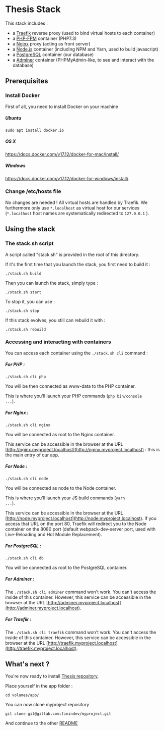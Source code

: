 # Thesis Stack

This stack includes :
* a [Traefik](https://docs.traefik.io/v2.0/) reverse proxy (used to bind virtual hosts to each container)
* a [PHP-FPM](https://www.php.net/manual/fr/install.fpm.php) container (PHP7.3)
* a [Nginx](https://www.nginx.com/) proxy (acting as front server)
* a [Node.js](https://nodejs.org/) container (including NPM and Yarn, used to build javascript)
* a [PostgreSQL](https://www.postgresql.org/) container (our database)
* a [Adminer](https://www.adminer.org/) container (PHPMyAdmin-like, to see and interact with the database)
 
## Prerequisites

### Install Docker

First of all, you need to install Docker on your machine

##### Ubuntu

```
sudo apt install docker.io
```

##### OS X

https://docs.docker.com/v17.12/docker-for-mac/install/

##### Windows

https://docs.docker.com/v17.12/docker-for-windows/install/

### Change /etc/hosts file

No changes are needed ! All virtual hosts are handled by Traefik. We furthermore only use <code>\*.localhost</code> as virtual host for our services (<code>\*.localhost</code> host names are systematically redirected to <code>127.0.0.1</code> ).
## Using the stack

### The stack.sh script
A script called "stack.sh" is provided in the root of this directory. 

If it's the first time that you launch the stack, you first need to build it :

```
./stack.sh build
```

Then you can launch the stack, simply type :

```
./stack.sh start
```
To stop it, you can use :

```
./stack.sh stop
```
If this stack evolves, you still can rebuild it with :

```
./stack.sh rebuild
```

### Accessing and interacting with containers
You can access each container using the <code>./stack.sh cli</code> command :

##### For PHP : 
```
./stack.sh cli php
```
You will be then connected as www-data to the PHP container. 

This is where you'll launch your PHP commands (<code>php bin/console ...</code>).
##### For Nginx : 
```
./stack.sh cli nginx
```
You will be connected as root to the Nginx container.

This service can be accessible in the browser at the URL [http://nginx.myproject.localhost](http://nginx.myproject.localhost) : this is the main entry of our app.
##### For Node : 
```
./stack.sh cli node
```
You will be connected as node to the Node container.

This is where you'll launch your JS build commands (<code>yarn ...</code>).

This service can be accessible in the browser at the URL [http://node.myproject.localhost](http://node.myproject.localhost). 
If you access that URL on the port 80, Traefik will redirect you to the Node container on the 8080 port (default webpack-dev-server port, used with Live-Reloading and Hot Module Replacement).
##### For PostgreSQL : 
```
./stack.sh cli db
```
You will be connected as root to the PostgreSQL container.

##### For Adminer : 

The <code>./stack.sh cli adminer</code> command won't work. You can't access the inside of this container. 
However, this service can be accessible in the browser at the URL [http://adminer.myproject.localhost](http://adminer.myproject.localhost).

##### For Traefik : 

The <code>./stack.sh cli traefik</code> command won't work. You can't access the inside of this container. 
However, this service can be accessible in the browser at the URL [http://traefik.myproject.localhost](http://traefik.myproject.localhost).

## What's next ?

You're now ready to install [Thesis repository](https://gitlab.com/finindev/myproject).
 
Place yourself in the app folder :
```
cd volumes/app/
```
You can now clone myproject repository
```
git clone git@gitlab.com:finindev/myproject.git
```
And continue to the other [README](https://gitlab.com/finindev/myproject/-/blob/master/README.md)
